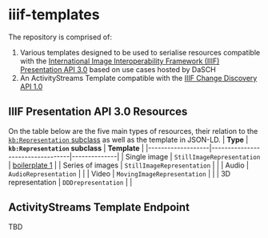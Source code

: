 # iiif-templates
The repository is comprised of:
1. Various templates designed to be used to serialise resources compatible with the [International Image Interoperability Framework (IIIF) Presentation API 3.0](https://iiif.io/api/presentation/3.0/) based on use cases hosted by DaSCH
2. An ActivityStreams Template compatible with the [IIIF Change Discovery API 1.0](https://iiif.io/api/discovery/1.0/)

## IIIF Presentation API 3.0 Resources 
On the table below are the five main types of resources, their relation to the [`kb:Representation` subclass](https://docs-api.dasch.swiss/02-knora-ontologies/knora-base/#representations) as well as the template in JSON-LD.
| **Type**          | **`kb:Representation` subclass** | **Template** |
|-------------------|----------------------------------|--------------|
| Single image      | `StillImageRepresentation`         |      [boilerplate 1](boilerplates/boilerplate01.json)        |
| Series of images  | `StillImageRepresentation`         |              |
| Audio             | `AudioRepresentation`              |              |
| Video             | `MovingImageRepresentation`        |              |
| 3D representation | `DDDrepresentation`                |              |

## ActivityStreams Template Endpoint
TBD

